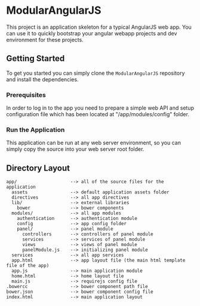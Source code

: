 # ModularAngularJS

This project is an application skeleton for a typical AngularJS web app. You can use it to quickly bootstrap your angular webapp projects and dev environment for these projects.


## Getting Started

To get you started you can simply clone the `ModularAngularJS` repository and install the dependencies.


### Prerequisites

In order to log in to the app you need to prepare a simple web API and setup configuration file which has been located at "/app/modules/config" folder.


### Run the Application

This application can be run at any web server environment, so you can simply copy the source into your web server root folder. 


## Directory Layout

```
app/                    --> all of the source files for the application
  assets                --> default application assets folder
  directives            --> all app directives
  lib/                  --> external libraries
    bower               --> bower components
  modules/              --> all app modules
    authentication      --> authentication module
    config              --> app config folder
    panel/              --> panel module
      controllers       --> controllers of panel module
      services          --> services of panel module
      views             --> views of panel module
      panelModule.js    --> initializing panel module
  services              --> all app services
  app.html              --> app layout file (the main html template file of the app)
  app.js                --> main application module
  home.html             --> home layout file
  main.js               --> requirejs config file
.bowercc                --> bower component path file
bower.json              --> bower component config file
index.html              --> main application layout


